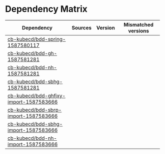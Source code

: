 # Dependency Matrix

Dependency | Sources | Version | Mismatched versions
---------- | ------- | ------- | -------------------
[cb-kubecd/bdd-spring-1587580117](https://github.com/cb-kubecd/bdd-spring-1587580117.git) |  | []() | 
[cb-kubecd/bdd-gh-1587581281](https://github.com/cb-kubecd/bdd-gh-1587581281.git) |  | []() | 
[cb-kubecd/bdd-nh-1587581281](https://github.com/cb-kubecd/bdd-nh-1587581281.git) |  | []() | 
[cb-kubecd/bdd-sbhg-1587581281](https://github.com/cb-kubecd/bdd-sbhg-1587581281.git) |  | []() | 
[cb-kubecd/bdd-ghfjxy-import-1587583666](https://github.com/cb-kubecd/bdd-ghfjxy-import-1587583666.git) |  | []() | 
[cb-kubecd/bdd-sbrp-import-1587583666](https://github.com/cb-kubecd/bdd-sbrp-import-1587583666.git) |  | []() | 
[cb-kubecd/bdd-sbhg-import-1587583666](https://github.com/cb-kubecd/bdd-sbhg-import-1587583666.git) |  | []() | 
[cb-kubecd/bdd-nh-import-1587583666](https://github.com/cb-kubecd/bdd-nh-import-1587583666.git) |  | []() | 
